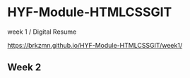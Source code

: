 # HYF-Module-HTMLCSSGIT

week 1 / Digital Resume

https://brkzmn.github.io/HYF-Module-HTMLCSSGIT/week1/

## Week 2
